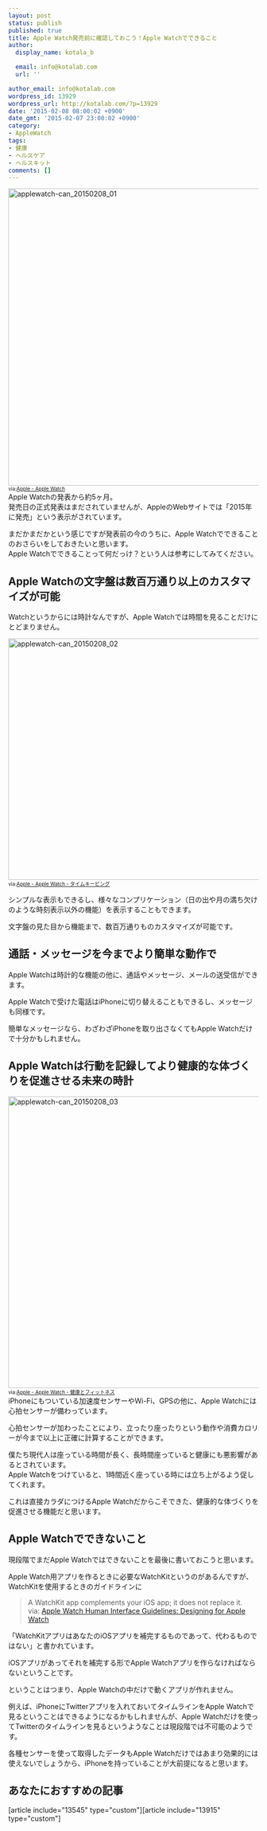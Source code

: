 ```yaml
---
layout: post
status: publish
published: true
title: Apple Watch発売前に確認しておこう！Apple Watchでできること
author:
  display_name: kotala_b

  email: info@kotalab.com
  url: ''

author_email: info@kotalab.com
wordpress_id: 13929
wordpress_url: http://kotalab.com/?p=13929
date: '2015-02-08 08:00:02 +0900'
date_gmt: '2015-02-07 23:00:02 +0900'
category:
- AppleWatch
tags:
- 健康
- ヘルスケア
- ヘルスキット
comments: []
---
```

<p><img src="http://kotalab.com/wp-content/uploads/2015/02/applewatch-can_20150208_01.png" alt="applewatch-can_20150208_01" width="780" height="597" class="aligncenter size-full wp-image-13941" /><br />
<span style="font-size:10px;">via:<a href="http://www.apple.com/jp/watch/" target="_blank">Apple - Apple Watch</a></span><br />
Apple Watchの発表から約5ヶ月。<br />
発売日の正式発表はまだされていませんが、AppleのWebサイトでは「2015年に発売」という表示がされています。</p>
<p>まだかまだかという感じですが発表前の今のうちに、Apple Watchでできることのおさらいをしておきたいと思います。<br />
Apple Watchでできることって何だっけ？という人は参考にしてみてください。<br />
<!--more--></p>
<h2>Apple Watchの文字盤は数百万通り以上のカスタマイズが可能</h2>
<p>Watchというからには時計なんですが、Apple Watchでは時間を見ることだけにとどまりません。</p>
<p><img src="http://kotalab.com/wp-content/uploads/2015/02/applewatch-can_20150208_02.png" alt="applewatch-can_20150208_02" width="780" height="485" class="aligncenter size-full wp-image-13943" /><br />
<span style="font-size:10px;">via:<a href="http://www.apple.com/jp/watch/timekeeping/" target="_blank">Apple - Apple Watch - タイムキーピング</a></span></p>
<p>シンプルな表示もできるし、様々なコンプリケーション（日の出や月の満ち欠けのような時刻表示以外の機能）を表示することもできます。</p>
<p>文字盤の見た目から機能まで、<span class="b">数百万通りものカスタマイズが可能</span>です。</p>
<h2>通話・メッセージを今までより簡単な動作で</h2>
<p>Apple Watchは時計的な機能の他に、通話やメッセージ、メールの送受信ができます。</p>
<p>Apple Watchで受けた電話はiPhoneに切り替えることもできるし、メッセージも同様です。</p>
<p>簡単なメッセージなら、<span class="b">わざわざiPhoneを取り出さなくてもApple Watchだけで十分</span>かもしれません。</p>
<h2>Apple Watchは行動を記録してより健康的な体づくりを促進させる未来の時計</h2>
<p><img src="http://kotalab.com/wp-content/uploads/2015/02/applewatch-can_20150208_03-780x586.png" alt="applewatch-can_20150208_03" width="780" height="586" class="aligncenter size-large wp-image-13945" /><br />
<span style="font-size:10px;">via:<a href="http://www.apple.com/jp/watch/health-and-fitness/" target="_blank">Apple - Apple Watch - 健康とフィットネス</a></span><br />
iPhoneにもついている加速度センサーやWi-Fi、GPSの他に、Apple Watchには心拍センサーが備わっています。</p>
<p>心拍センサーが加わったことにより、立ったり座ったりという動作や消費カロリーが今まで以上に正確に計算することができます。</p>
<p>僕たち現代人は座っている時間が長く、長時間座っていると健康にも悪影響があるとされています。<br />
Apple Watchをつけていると、1時間近く座っている時には立ち上がるよう促してくれます。</p>
<p>これは直接カラダにつけるApple Watchだからこそできた、<span class="b">健康的な体づくりを促進させる機能</span>だと思います。</p>
<h2>Apple Watchでできないこと</h2>
<p>現段階でまだApple Watchではできないことを最後に書いておこうと思います。</p>
<p>Apple Watch用アプリを作るときに必要なWatchKitというのがあるんですが、WatchKitを使用するときのガイドラインに</p>
<blockquote><p> A WatchKit app complements your iOS app; it does not replace it.<br />
via: <a href="https://developer.apple.com/library/prerelease/ios/documentation/UserExperience/Conceptual/WatchHumanInterfaceGuidelines/index.html#//apple_ref/doc/uid/TP40014992-CH3-SW1" target="_blank">Apple Watch Human Interface Guidelines: Designing for Apple Watch</a><a href="http://b.hatena.ne.jp/entry/https://developer.apple.com/library/prerelease/ios/documentation/UserExperience/Conceptual/WatchHumanInterfaceGuidelines/index.html#//apple_ref/doc/uid/TP40014992-CH3-SW1" target="_blank"><img border="0" src="http://b.hatena.ne.jp/entry/image/https://developer.apple.com/library/prerelease/ios/documentation/UserExperience/Conceptual/WatchHumanInterfaceGuidelines/index.html#//apple_ref/doc/uid/TP40014992-CH3-SW1" alt="" /></a></p></blockquote>
<p>「WatchKitアプリはあなたのiOSアプリを補完するものであって、代わるものではない」と書かれています。</p>
<p>iOSアプリがあってそれを補完する形でApple Watchアプリを作らなければならないということです。</p>
<p>ということはつまり、<span class="b">Apple Watchの中だけで動くアプリが作れません。</span></p>
<p>例えば、iPhoneにTwitterアプリを入れておいてタイムラインをApple Watchで見るということはできるようになるかもしれませんが、Apple Watchだけを使ってTwitterのタイムラインを見るというようなことは現段階では不可能のようです。</p>
<p>各種センサーを使って取得したデータもApple Watchだけではあまり効果的には使えないでしょうから、<span class="b">iPhoneを持っていることが大前提</span>になると思います。</p>
<h2 class="rel">あなたにおすすめの記事</h2>
<p>[article include="13545" type="custom"][article include="13915" type="custom"]</p>
<div class="clear"></div>
